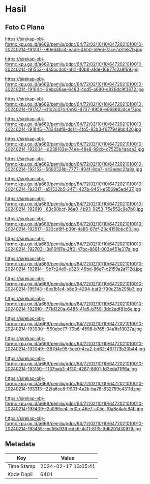 # Hasil

## Foto C Plano

https://sirekap-obj-formc.kpu.go.id/a669/pemilu/pdpr/64/72/02/10/10/6472021010010-20240214-191237--90e64bc4-eade-4bb0-b9e6-7ace7a31e87b.jpg

https://sirekap-obj-formc.kpu.go.id/a669/pemilu/pdpr/64/72/02/10/10/6472021010010-20240214-191553--4a5bc4d0-afc1-40b8-a1de-16977c2a8f69.jpg

https://sirekap-obj-formc.kpu.go.id/a669/pemilu/pdpr/64/72/02/10/10/6472021010010-20240214-191644--2ebc86ae-6483-4cd5-a690-c826dc9f3672.jpg

https://sirekap-obj-formc.kpu.go.id/a669/pemilu/pdpr/64/72/02/10/10/6472021010010-20240214-191747--d1b2c474-0e93-4737-8958-e968663dcef7.jpg

https://sirekap-obj-formc.kpu.go.id/a669/pemilu/pdpr/64/72/02/10/10/6472021010010-20240214-191845--7834adf9-dc14-4fb5-83b3-f677949bb420.jpg

https://sirekap-obj-formc.kpu.go.id/a669/pemilu/pdpr/64/72/02/10/10/6472021010010-20240214-192034--d239182e-74ee-48e8-99cb-d7525b4aada3.jpg

https://sirekap-obj-formc.kpu.go.id/a669/pemilu/pdpr/64/72/02/10/10/6472021010010-20240214-192152--5690528b-7777-404f-8de7-b43adec21a8a.jpg

https://sirekap-obj-formc.kpu.go.id/a669/pemilu/pdpr/64/72/02/10/10/6472021010010-20240214-192317--a51532b5-2471-427b-9451-e5569e5ed437.jpg

https://sirekap-obj-formc.kpu.go.id/a669/pemilu/pdpr/64/72/02/10/10/6472021010010-20240214-192610--63c90bcf-96a0-4b93-9253-75e552c9e7b0.jpg

https://sirekap-obj-formc.kpu.go.id/a669/pemilu/pdpr/64/72/02/10/10/6472021010010-20240214-192517--623cd6ff-b39f-4a86-87df-23c4156bbc60.jpg

https://sirekap-obj-formc.kpu.go.id/a669/pemilu/pdpr/64/72/02/10/10/6472021010010-20240214-192703--8d10f97e-2ff0-47bc-8861-003a451e317a.jpg

https://sirekap-obj-formc.kpu.go.id/a669/pemilu/pdpr/64/72/02/10/10/6472021010010-20240214-192814--9b7c24d9-e323-49bd-86e7-c2159a2a712d.jpg

https://sirekap-obj-formc.kpu.go.id/a669/pemilu/pdpr/64/72/02/10/10/6472021010010-20240214-195143--8ea1b1e4-b8d3-4294-baf2-790e23b295b3.jpg

https://sirekap-obj-formc.kpu.go.id/a669/pemilu/pdpr/64/72/02/10/10/6472021010010-20240214-192910--77fd320a-6485-41e5-b759-3dc2adf81c6e.jpg

https://sirekap-obj-formc.kpu.go.id/a669/pemilu/pdpr/64/72/02/10/10/6472021010010-20240214-193000--560ebc77-70b6-4598-b765-34a1fe10027a.jpg

https://sirekap-obj-formc.kpu.go.id/a669/pemilu/pdpr/64/72/02/10/10/6472021010010-20240214-193049--387d4c95-5dc0-4ca2-bd62-467173b20b44.jpg

https://sirekap-obj-formc.kpu.go.id/a669/pemilu/pdpr/64/72/02/10/10/6472021010010-20240214-193150--1137bab3-4f30-4287-8601-fd3eda71ff6a.jpg

https://sirekap-obj-formc.kpu.go.id/a669/pemilu/pdpr/64/72/02/10/10/6472021010010-20240214-193313--22fa6ec8-9901-4a2b-ba76-632759c4311d.jpg

https://sirekap-obj-formc.kpu.go.id/a669/pemilu/pdpr/64/72/02/10/10/6472021010010-20240214-193409--2a096ce4-ed0b-46e7-a05c-f0a8e4afc84b.jpg

https://sirekap-obj-formc.kpu.go.id/a669/pemilu/pdpr/64/72/02/10/10/6472021010010-20240214-193455--ec56c939-edc6-4c11-81f5-9db201d30979.jpg


## Metadata

| Key        | Value               |
| ---------- | ------------------- |
| Time Stamp | 2024-02-17 13:05:41 |
| Kode Dapil | 6401                |



